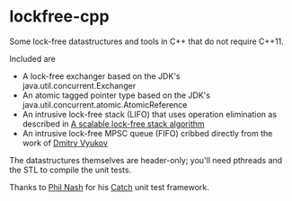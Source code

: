 lockfree-cpp
============

Some lock-free datastructures and tools in C++ that do not require C++11.

Included are
- A lock-free exchanger based on the JDK's java.util.concurrent.Exchanger
- An atomic tagged pointer type based on the JDK's
  java.util.concurrent.atomic.AtomicReference
- An intrusive lock-free stack (LIFO) that uses operation elimination as
  described in [A scalable lock-free stack algorithm](http://citeseer.ist.psu.edu/viewdoc/summary?doi=10.1.1.156.8728)
- An intrusive lock-free MPSC queue (FIFO) cribbed directly from the work of
  [Dmitry Vyukov](http://www.1024cores.net/home/lock-free-algorithms/queues/intrusive-mpsc-node-based-queue)

The datastructures themselves are header-only; you'll need pthreads and the
STL to compile the unit tests.

Thanks to [Phil Nash](http://www.levelofindirection.com/about-me/) for his 
[Catch](https://github.com/philsquared/Catch) unit test framework.
